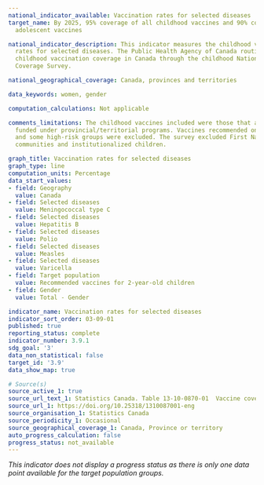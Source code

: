 ```yaml
---
national_indicator_available: Vaccination rates for selected diseases
target_name: By 2025, 95% coverage of all childhood vaccines and 90% coverage of all
  adolescent vaccines

national_indicator_description: This indicator measures the childhood vaccination
  rates for selected diseases. The Public Health Agency of Canada routinely monitors
  childhood vaccination coverage in Canada through the childhood National Immunization
  Coverage Survey.

national_geographical_coverage: Canada, provinces and territories

data_keywords: women, gender

computation_calculations: Not applicable

comments_limitations: The childhood vaccines included were those that are publicly
  funded under provincial/territorial programs. Vaccines recommended only for travel
  and some high-risk groups were excluded. The survey excluded First Nations on-reserve
  communities and institutionalized children.

graph_title: Vaccination rates for selected diseases
graph_type: line
computation_units: Percentage
data_start_values:
- field: Geography
  value: Canada
- field: Selected diseases
  value: Meningococcal type C
- field: Selected diseases
  value: Hepatitis B
- field: Selected diseases
  value: Polio
- field: Selected diseases
  value: Measles
- field: Selected diseases
  value: Varicella
- field: Target population
  value: Recommended vaccines for 2-year-old children
- field: Gender
  value: Total - Gender

indicator_name: Vaccination rates for selected diseases
indicator_sort_order: 03-09-01
published: true
reporting_status: complete
indicator_number: 3.9.1
sdg_goal: '3'
data_non_statistical: false
target_id: '3.9'
data_show_map: true

# Source(s)
source_active_1: true
source_url_text_1: Statistics Canada. Table 13-10-0870-01  Vaccine coverage estimates for recommended vaccines in children and pregnant women
source_url_1: https://doi.org/10.25318/1310087001-eng
source_organisation_1: Statistics Canada
source_periodicity_1: Occasional
source_geographical_coverage_1: Canada, Province or territory
auto_progress_calculation: false
progress_status: not_available
---
```

<i>This indicator does not display a progress status as there is only one data point available for the target population groups.</i>
